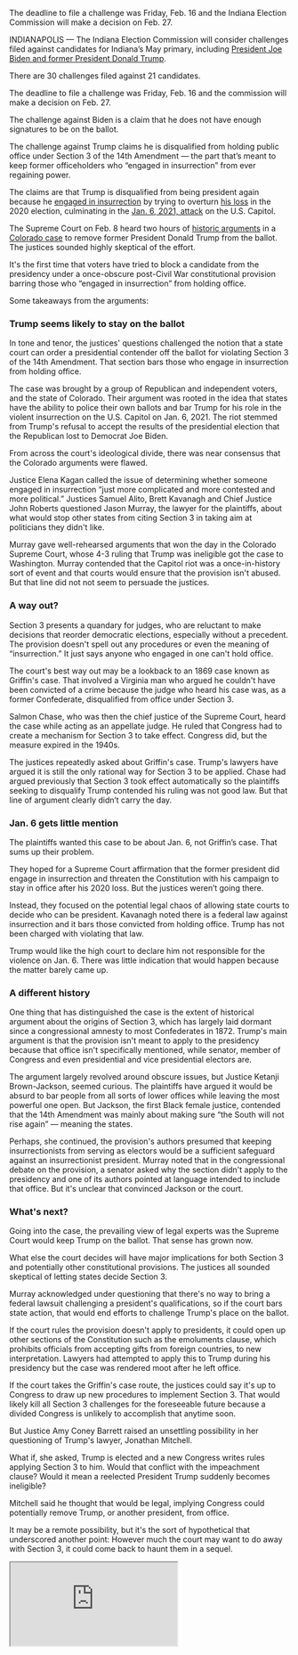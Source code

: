 The deadline to file a challenge was Friday, Feb. 16 and the Indiana Election Commission will make a decision on Feb. 27.

INDIANAPOLIS — The Indiana Election Commission will consider challenges filed against candidates for Indiana’s May primary, including [President Joe Biden and former President Donald Trump](https://www.wthr.com/politics).

There are 30 challenges filed against 21 candidates.

The deadline to file a challenge was Friday, Feb. 16 and the commission will make a decision on Feb. 27.

The challenge against Biden is a claim that he does not have enough signatures to be on the ballot.

The challenge against Trump claims he is disqualified from holding public office under Section 3 of the 14th Amendment — the part that’s meant to keep former officeholders who “engaged in insurrection” from ever regaining power.

The claims are that Trump is disqualified from being president again because he [engaged in insurrection](https://apnews.com/article/trump-insurrection-amendment-2024-ballot-colorado-5b6e40f069abc1b8604ec37c46621055) by trying to overturn [his loss](https://apnews.com/article/election-claims-biden-won-explained-bd53b14ce871412b462cb3fe2c563f18) in the 2020 election, culminating in the [Jan. 6, 2021, attack](https://apnews.com/article/congress-confirm-joe-biden-78104aea082995bbd7412a6e6cd13818) on the U.S. Capitol.

The Supreme Court on Feb. 8 heard two hours of [historic arguments](https://apnews.com/article/supreme-court-insurrection-trump-2024-election-397a481d2886b64bba06b24ff3d03f37) in a [Colorado case](https://apnews.com/article/trump-14th-amendment-insurrection-supreme-court-colorado-7703a30566ce2588fb92bf22dd20c84d) to remove former President Donald Trump from the ballot. The justices sounded highly skeptical of the effort.

It's the first time that voters have tried to block a candidate from the presidency under a once-obscure post-Civil War constitutional provision barring those who “engaged in insurrection” from holding office.

Some takeaways from the arguments:

### Trump seems likely to stay on the ballot

In tone and tenor, the justices' questions challenged the notion that a state court can order a presidential contender off the ballot for violating Section 3 of the 14th Amendment. That section bars those who engage in insurrection from holding office.

The case was brought by a group of Republican and independent voters, and the state of Colorado. Their argument was rooted in the idea that states have the ability to police their own ballots and bar Trump for his role in the violent insurrection on the U.S. Capitol on Jan. 6, 2021. The riot stemmed from Trump's refusal to accept the results of the presidential election that the Republican lost to Democrat Joe Biden.

From across the court's ideological divide, there was near consensus that the Colorado arguments were flawed.

Justice Elena Kagan called the issue of determining whether someone engaged in insurrection “just more complicated and more contested and more political.” Justices Samuel Alito, Brett Kavanagh and Chief Justice John Roberts questioned Jason Murray, the lawyer for the plaintiffs, about what would stop other states from citing Section 3 in taking aim at politicians they didn't like.

Murray gave well-rehearsed arguments that won the day in the Colorado Supreme Court, whose 4-3 ruling that Trump was ineligible got the case to Washington. Murray contended that the Capitol riot was a once-in-history sort of event and that courts would ensure that the provision isn't abused. But that line did not not seem to persuade the justices.

### A way out?

Section 3 presents a quandary for judges, who are reluctant to make decisions that reorder democratic elections, especially without a precedent. The provision doesn't spell out any procedures or even the meaning of “insurrection.” It just says anyone who engaged in one can't hold office.

The court's best way out may be a lookback to an 1869 case known as Griffin's case. That involved a Virginia man who argued he couldn't have been convicted of a crime because the judge who heard his case was, as a former Confederate, disqualified from office under Section 3.

Salmon Chase, who was then the chief justice of the Supreme Court, heard the case while acting as an appellate judge. He ruled that Congress had to create a mechanism for Section 3 to take effect. Congress did, but the measure expired in the 1940s.

The justices repeatedly asked about Griffin's case. Trump's lawyers have argued it is still the only rational way for Section 3 to be applied. Chase had argued previously that Section 3 took effect automatically so the plaintiffs seeking to disqualify Trump contended his ruling was not good law. But that line of argument clearly didn’t carry the day.

### Jan. 6 gets little mention

The plaintiffs wanted this case to be about Jan. 6, not Griffin’s case. That sums up their problem.

They hoped for a Supreme Court affirmation that the former president did engage in insurrection and threaten the Constitution with his campaign to stay in office after his 2020 loss. But the justices weren’t going there.

Instead, they focused on the potential legal chaos of allowing state courts to decide who can be president. Kavanagh noted there is a federal law against insurrection and it bars those convicted from holding office. Trump has not been charged with violating that law.

Trump would like the high court to declare him not responsible for the violence on Jan. 6. There was little indication that would happen because the matter barely came up.

### A different history

One thing that has distinguished the case is the extent of historical argument about the origins of Section 3, which has largely laid dormant since a congressional amnesty to most Confederates in 1872. Trump's main argument is that the provision isn't meant to apply to the presidency because that office isn't specifically mentioned, while senator, member of Congress and even presidential and vice presidential electors are.

The argument largely revolved around obscure issues, but Justice Ketanji Brown-Jackson, seemed curious. The plaintiffs have argued it would be absurd to bar people from all sorts of lower offices while leaving the most powerful one open. But Jackson, the first Black female justice, contended that the 14th Amendment was mainly about making sure “the South will not rise again” — meaning the states.

Perhaps, she continued, the provision's authors presumed that keeping insurrectionists from serving as electors would be a sufficient safeguard against an insurrectionist president. Murray noted that in the congressional debate on the provision, a senator asked why the section didn't apply to the presidency and one of its authors pointed at language intended to include that office. But it's unclear that convinced Jackson or the court.

### What's next?

Going into the case, the prevailing view of legal experts was the Supreme Court would keep Trump on the ballot. That sense has grown now.

What else the court decides will have major implications for both Section 3 and potentially other constitutional provisions. The justices all sounded skeptical of letting states decide Section 3.

Murray acknowledged under questioning that there's no way to bring a federal lawsuit challenging a president's qualifications, so if the court bars state action, that would end efforts to challenge Trump's place on the ballot.

If the court rules the provision doesn't apply to presidents, it could open up other sections of the Constitution such as the emoluments clause, which prohibits officials from accepting gifts from foreign countries, to new interpretation. Lawyers had attempted to apply this to Trump during his presidency but the case was rendered moot after he left office.

If the court takes the Griffin's case route, the justices could say it's up to Congress to draw up new procedures to implement Section 3. That would likely kill all Section 3 challenges for the foreseeable future because a divided Congress is unlikely to accomplish that anytime soon.

But Justice Amy Coney Barrett raised an unsettling possibility in her questioning of Trump's lawyer, Jonathan Mitchell.

What if, she asked, Trump is elected and a new Congress writes rules applying Section 3 to him. Would that conflict with the impeachment clause? Would it mean a reelected President Trump suddenly becomes ineligible?

Mitchell said he thought that would be legal, implying Congress could potentially remove Trump, or another president, from office.

It may be a remote possibility, but it's the sort of hypothetical that underscored another point: However much the court may want to do away with Section 3, it could come back to haunt them in a sequel.

<iframe src="https://www.youtube.com/embed/BJU7iA4rg3I?rel=0" allowfullscreen="" scrolling="no" allow="encrypted-media; accelerometer; clipboard-write; gyroscope; picture-in-picture; web-share"></iframe>